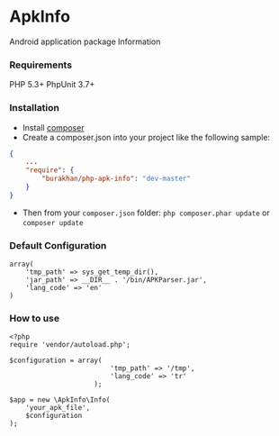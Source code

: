 # ApkInfo
Android application package Information 
### Requirements

PHP 5.3+
PhpUnit 3.7+

### Installation

- Install [composer](http://getcomposer.org/download/)
- Create a composer.json into your project like the following sample:

```json
{
    ...
    "require": {
        "burakhan/php-apk-info": "dev-master"
    }
}
```
- Then from your `composer.json` folder: `php composer.phar update` or `composer update`

### Default Configuration

    array(
        'tmp_path' => sys_get_temp_dir(),
        'jar_path' => __DIR__ . '/bin/APKParser.jar',
        'lang_code' => 'en'
    )
    
### How to use

    <?php
    require 'vendor/autoload.php';
    
    $configuration = array(
                             'tmp_path' => '/tmp',
                             'lang_code' => 'tr'
                         );
                         
    $app = new \ApkInfo\Info(
        'your_apk_file',
        $configuration
    );
    